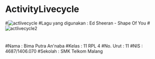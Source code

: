 # ActivityLivecycle
#![actlivecycle](https://cloud.githubusercontent.com/assets/22125833/22426236/2b1924d2-e731-11e6-83b7-f43bcae008ea.png)
#Lagu yang digunakan : Ed Sheeran - Shape Of You
#![actlivecycle2](https://cloud.githubusercontent.com/assets/22125833/22426248/2f73a35e-e731-11e6-93aa-5a1d12641702.PNG)
#
#
#Nama : Bima Putra An'naba
#Kelas : 11 RPL 4
#No. Urut : 11
#NIS : 4687/1406.070
#Sekolah : SMK Telkom Malang
